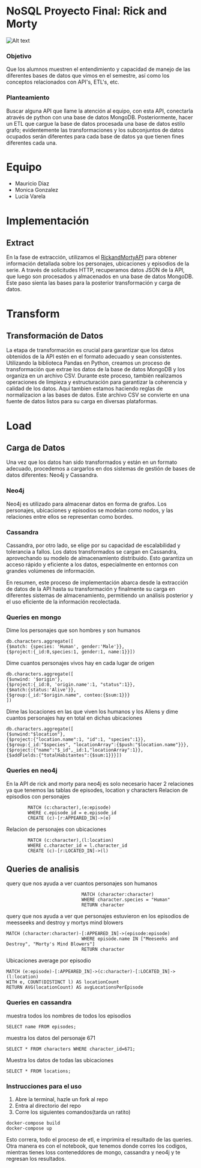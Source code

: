 # NoSQL Proyecto Final: Rick and Morty
![Alt text](https://m.media-amazon.com/images/M/MV5BYmY1MjU3N2MtMTA2Ny00YzlmLWIwY2EtM2I2MGQyMzY3YTA3XkEyXkFqcGdeQXVyMTEzOTc2MzQ3._V1_.jpg)


### Objetivo

Que los alumnos muestren el entendimiento y capacidad de manejo de las diferentes bases de datos que vimos en el semestre, así como los conceptos relacionados con API's, ETL's, etc.

### Planteamiento

Buscar alguna API que llame la atención al equipo, con esta API, conectarla através de python con una base de datos MongoDB. Posteriormente, hacer un ETL que cargue la base de datos procesada  una base de datos estilo grafo; evidentemente las transformaciones y los subconjuntos de datos ocupados serán diferentes para cada base de datos ya que tienen fines diferentes cada una.

# Equipo
- Mauricio Diaz
- Monica Gonzalez
- Lucia Varela

# Implementación

## Extract

En la fase de extracción, utilizamos el [RickandMortyAPI](https://rickandmortyapi.com/) para obtener información detallada sobre los personajes, ubicaciones y episodios de la serie. A través de solicitudes HTTP, recuperamos datos JSON de la API, que luego son procesados y almacenados en una base de datos MongoDB. Este paso sienta las bases para la posterior transformación y carga de datos.

# Transform

## Transformación de Datos

La etapa de transformación es crucial para garantizar que los datos obtenidos de la API estén en el formato adecuado y sean consistentes. Utilizando la biblioteca Pandas en Python, creamos un proceso de transformación que extrae los datos de la base de datos MongoDB y los organiza en un archivo CSV. Durante este proceso, también realizamos operaciones de limpieza y estructuración para garantizar la coherencia y calidad de los datos. Aqui tambien estamos haciendo reglas de normalizacion a las bases de datos. Este archivo CSV se convierte en una fuente de datos listos para su carga en diversas plataformas.

# Load

## Carga de Datos

Una vez que los datos han sido transformados y están en un formato adecuado, procedemos a cargarlos en dos sistemas de gestión de bases de datos diferentes: Neo4j y Cassandra.

### Neo4j

Neo4j es utilizado para almacenar datos en forma de grafos. Los personajes, ubicaciones y episodios se modelan como nodos, y las relaciones entre ellos se representan como bordes.

### Cassandra

Cassandra, por otro lado, se elige por su capacidad de escalabilidad y tolerancia a fallos. Los datos transformados se cargan en Cassandra, aprovechando su modelo de almacenamiento distribuido. Esto garantiza un acceso rápido y eficiente a los datos, especialmente en entornos con grandes volúmenes de información.

En resumen, este proceso de implementación abarca desde la extracción de datos de la API hasta su transformación y finalmente su carga en diferentes sistemas de almacenamiento, permitiendo un análisis posterior y el uso eficiente de la información recolectada.

### Queries en mongo
Dime los personajes que son hombres y son humanos
```
db.characters.aggregate([
{$match: {species: 'Human', gender:'Male'}},
{$project:{_id:0,species:1, gender:1, name:1}}])
```
Dime cuantos personajes vivos hay en cada lugar de origen
```
db.characters.aggregate([
{$unwind: '$origin'},
{$project:{_id:0, 'origin.name':1, "status":1}},
{$match:{status:'Alive'}},
{$group:{_id:"$origin.name", conteo:{$sum:1}}}
])
```
Dime las locaciones en las que viven los humanos y los Aliens y dime cuantos personajes hay en total en dichas ubicaciones 
```
db.characters.aggregate([
{$unwind:"$location"},
{$project:{"location.name":1, "id":1, "species":1}},
{$group:{_id:"$species", "locationArray":{$push:"$location.name"}}},
{$project:{"name":"$_id",_id:1,"locationArray":1}},
{$addFields:{"totalHabitantes":{$sum:1}}}])
```

### Queries en neo4j
En la API de rick and morty para neo4j es solo necesario hacer 2 relaciones ya que tenemos las tablas de episodes, location y characters
Relacion de episodios con personajes
```
        MATCH (c:character),(e:episode)
        WHERE c.episode_id = e.episode_id
        CREATE (c)-[r:APPEARED_IN]->(e)
```
Relacion de personajes con ubicaciones
```
        MATCH (c:character),(l:location)
        WHERE c.character_id = l.character_id
        CREATE (c)-[r:LOCATED_IN]->(l)
```

## Queries de analisis
query que nos ayuda a ver cuantos personajes son humanos
```
                            MATCH (character:character)
                            WHERE character.species = "Human"
                            RETURN character
```
query que nos ayuda a ver que personajes estuvieron en los episodios de meesseeks and destroy y mortys mind blowers
```
MATCH (character:character)-[:APPEARED_IN]->(episode:episode)
                            WHERE episode.name IN ["Meeseeks and Destroy", "Morty's Mind Blowers"]
                            RETURN character
```

Ubicaciones average por episodio
```
MATCH (e:episode)-[:APPEARED_IN]->(c:character)-[:LOCATED_IN]->(l:location)
WITH e, COUNT(DISTINCT l) AS locationCount
RETURN AVG(locationCount) AS avgLocationsPerEpisode

```

### Queries en cassandra
muestra todos los nombres de todos los episodios
```
SELECT name FROM episodes;
```
muestra los datos del personaje 671

```
SELECT * FROM characters WHERE character_id=671;
```
Muestra los datos de todas las ubicaciones
```
SELECT * FROM locations;
```

### Instrucciones para el uso
1. Abre la terminal, hazle un fork al repo
2. Entra al directorio del repo
3. Corre los siguientes comandos(tarda un ratito)
```
docker-compose build
docker-compose up
```
Esto correra, todo el proceso de etl, e imprimira el resultado de las queries.
Otra manera es con el notebook, que tenemos donde corres los codigos, mientras tienes loss conteneddores de mongo, cassandra y neo4j y te regresan los resultados.


